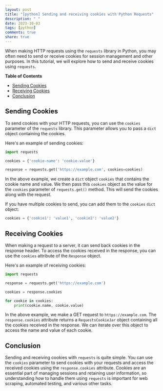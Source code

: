 ```yaml
---
layout: post
title: "[python] Sending and receiving cookies with Python Requests"
description: " "
date: 2023-10-03
tags: [python]
comments: true
share: true
---
```


When making HTTP requests using the `requests` library in Python, you may often need to send or receive cookies for session management and other purposes. In this tutorial, we will explore how to send and receive cookies using `requests`.

**Table of Contents**
- [Sending Cookies](#sending-cookies)
- [Receiving Cookies](#receiving-cookies)
- [Conclusion](#conclusion)

## Sending Cookies

To send cookies with your HTTP requests, you can use the `cookies` parameter of the `requests` library. This parameter allows you to pass a `dict` object containing the cookies.

Here's an example of sending cookies:

```python
import requests

cookies = {'cookie-name': 'cookie-value'}

response = requests.get('https://example.com', cookies=cookies)

```

In the above example, we create a `dict` object `cookies` that contains the cookie name and value. We then pass this `cookies` object as the value for the `cookies` parameter of `requests.get()` method. This will send the cookies along with the request.

If you have multiple cookies to send, you can add them to the `cookies` `dict` object:

```python
cookies = {'cookie1': 'value1', 'cookie2': 'value2'}
```

## Receiving Cookies

When making a request to a server, it can send back cookies in the response header. To access the cookies received in the response, you can use the `cookies` attribute of the `Response` object.

Here's an example of receiving cookies:

```python
import requests

response = requests.get('https://example.com')

cookies = response.cookies

for cookie in cookies:
    print(cookie.name, cookie.value)
```

In the above example, we make a GET request to `https://example.com`. The `response.cookies` attribute returns a `RequestsCookieJar` object containing all the cookies received in the response. We can iterate over this object to access the name and value of each cookie.

## Conclusion

Sending and receiving cookies with `requests` is quite simple. You can use the `cookies` parameter to send cookies with your requests and access the received cookies using the `response.cookies` attribute. Cookies are an essential part of managing sessions and retaining user information, so understanding how to handle them using `requests` is important for web scraping, automated testing, and various other tasks.